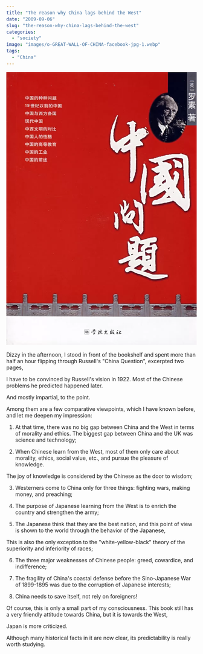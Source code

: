 ```yaml
---
title: "The reason why China lags behind the West"
date: "2009-09-06"
slug: "the-reason-why-china-lags-behind-the-west"
categories: 
  - "society"
image: "images/o-GREAT-WALL-OF-CHINA-facebook-jpg-1.webp"
tags: 
  - "China"
---
```


![](images/3892360703_9f4581381e_o-jpg.webp)

Dizzy in the afternoon, I stood in front of the bookshelf and spent more than half an hour flipping through Russell's "China Question", excerpted two pages,

I have to be convinced by Russell's vision in 1922. Most of the Chinese problems he predicted happened later.

And mostly impartial, to the point.

Among them are a few comparative viewpoints, which I have known before, and let me deepen my impression:

1. At that time, there was no big gap between China and the West in terms of morality and ethics. The biggest gap between China and the UK was science and technology;

<!--more-->

2. When Chinese learn from the West, most of them only care about morality, ethics, social value, etc., and pursue the pleasure of knowledge.

The joy of knowledge is considered by the Chinese as the door to wisdom;

3. Westerners come to China only for three things: fighting wars, making money, and preaching;

4. The purpose of Japanese learning from the West is to enrich the country and strengthen the army;

5. The Japanese think that they are the best nation, and this point of view is shown to the world through the behavior of the Japanese,

This is also the only exception to the "white-yellow-black" theory of the superiority and inferiority of races;

6. The three major weaknesses of Chinese people: greed, cowardice, and indifference;

7. The fragility of China's coastal defense before the Sino-Japanese War of 1899-1895 was due to the corruption of Japanese interests;

8. China needs to save itself, not rely on foreigners!

Of course, this is only a small part of my consciousness. This book still has a very friendly attitude towards China, but it is towards the West,

Japan is more criticized.

Although many historical facts in it are now clear, its predictability is really worth studying.
